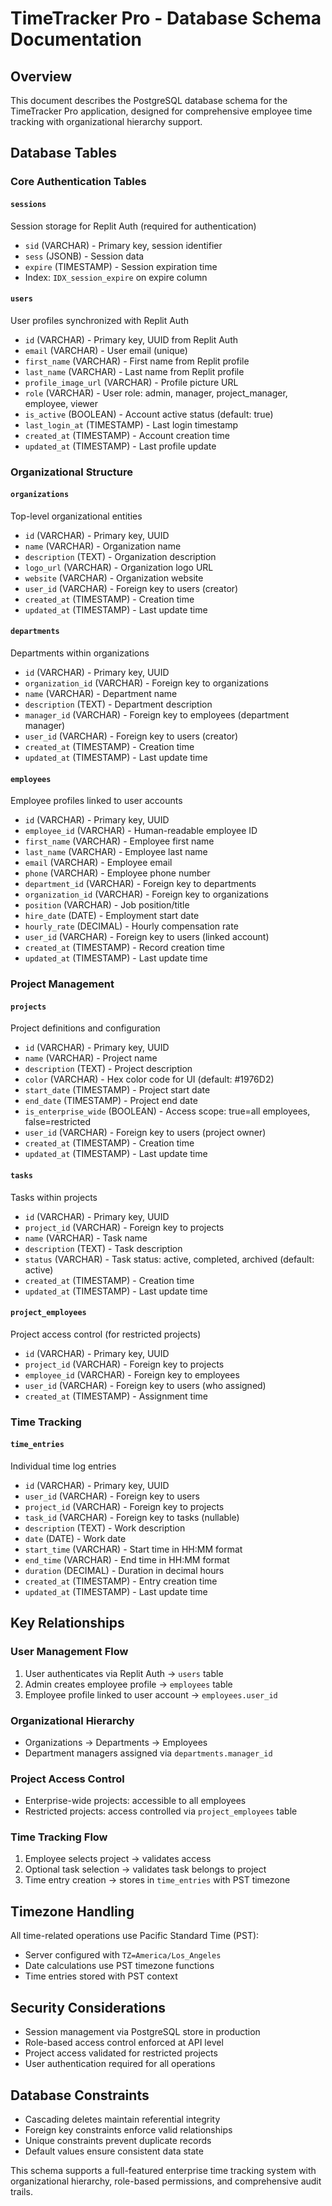 # TimeTracker Pro - Database Schema Documentation

## Overview
This document describes the PostgreSQL database schema for the TimeTracker Pro application, designed for comprehensive employee time tracking with organizational hierarchy support.

## Database Tables

### Core Authentication Tables

#### `sessions`
Session storage for Replit Auth (required for authentication)
- `sid` (VARCHAR) - Primary key, session identifier  
- `sess` (JSONB) - Session data
- `expire` (TIMESTAMP) - Session expiration time
- Index: `IDX_session_expire` on expire column

#### `users`
User profiles synchronized with Replit Auth
- `id` (VARCHAR) - Primary key, UUID from Replit Auth
- `email` (VARCHAR) - User email (unique)
- `first_name` (VARCHAR) - First name from Replit profile
- `last_name` (VARCHAR) - Last name from Replit profile  
- `profile_image_url` (VARCHAR) - Profile picture URL
- `role` (VARCHAR) - User role: admin, manager, project_manager, employee, viewer
- `is_active` (BOOLEAN) - Account active status (default: true)
- `last_login_at` (TIMESTAMP) - Last login timestamp
- `created_at` (TIMESTAMP) - Account creation time
- `updated_at` (TIMESTAMP) - Last profile update

### Organizational Structure

#### `organizations`
Top-level organizational entities
- `id` (VARCHAR) - Primary key, UUID
- `name` (VARCHAR) - Organization name
- `description` (TEXT) - Organization description
- `logo_url` (VARCHAR) - Organization logo URL
- `website` (VARCHAR) - Organization website
- `user_id` (VARCHAR) - Foreign key to users (creator)
- `created_at` (TIMESTAMP) - Creation time
- `updated_at` (TIMESTAMP) - Last update time

#### `departments`
Departments within organizations
- `id` (VARCHAR) - Primary key, UUID
- `organization_id` (VARCHAR) - Foreign key to organizations
- `name` (VARCHAR) - Department name
- `description` (TEXT) - Department description
- `manager_id` (VARCHAR) - Foreign key to employees (department manager)
- `user_id` (VARCHAR) - Foreign key to users (creator)
- `created_at` (TIMESTAMP) - Creation time
- `updated_at` (TIMESTAMP) - Last update time

#### `employees`
Employee profiles linked to user accounts
- `id` (VARCHAR) - Primary key, UUID
- `employee_id` (VARCHAR) - Human-readable employee ID
- `first_name` (VARCHAR) - Employee first name
- `last_name` (VARCHAR) - Employee last name
- `email` (VARCHAR) - Employee email
- `phone` (VARCHAR) - Employee phone number
- `department_id` (VARCHAR) - Foreign key to departments
- `organization_id` (VARCHAR) - Foreign key to organizations
- `position` (VARCHAR) - Job position/title
- `hire_date` (DATE) - Employment start date
- `hourly_rate` (DECIMAL) - Hourly compensation rate
- `user_id` (VARCHAR) - Foreign key to users (linked account)
- `created_at` (TIMESTAMP) - Record creation time
- `updated_at` (TIMESTAMP) - Last update time

### Project Management

#### `projects`
Project definitions and configuration
- `id` (VARCHAR) - Primary key, UUID
- `name` (VARCHAR) - Project name
- `description` (TEXT) - Project description
- `color` (VARCHAR) - Hex color code for UI (default: #1976D2)
- `start_date` (TIMESTAMP) - Project start date
- `end_date` (TIMESTAMP) - Project end date
- `is_enterprise_wide` (BOOLEAN) - Access scope: true=all employees, false=restricted
- `user_id` (VARCHAR) - Foreign key to users (project owner)
- `created_at` (TIMESTAMP) - Creation time
- `updated_at` (TIMESTAMP) - Last update time

#### `tasks`
Tasks within projects
- `id` (VARCHAR) - Primary key, UUID
- `project_id` (VARCHAR) - Foreign key to projects
- `name` (VARCHAR) - Task name
- `description` (TEXT) - Task description
- `status` (VARCHAR) - Task status: active, completed, archived (default: active)
- `created_at` (TIMESTAMP) - Creation time
- `updated_at` (TIMESTAMP) - Last update time

#### `project_employees`
Project access control (for restricted projects)
- `id` (VARCHAR) - Primary key, UUID
- `project_id` (VARCHAR) - Foreign key to projects
- `employee_id` (VARCHAR) - Foreign key to employees
- `user_id` (VARCHAR) - Foreign key to users (who assigned)
- `created_at` (TIMESTAMP) - Assignment time

### Time Tracking

#### `time_entries`
Individual time log entries
- `id` (VARCHAR) - Primary key, UUID
- `user_id` (VARCHAR) - Foreign key to users
- `project_id` (VARCHAR) - Foreign key to projects
- `task_id` (VARCHAR) - Foreign key to tasks (nullable)
- `description` (TEXT) - Work description
- `date` (DATE) - Work date
- `start_time` (VARCHAR) - Start time in HH:MM format
- `end_time` (VARCHAR) - End time in HH:MM format
- `duration` (DECIMAL) - Duration in decimal hours
- `created_at` (TIMESTAMP) - Entry creation time
- `updated_at` (TIMESTAMP) - Last update time

## Key Relationships

### User Management Flow
1. User authenticates via Replit Auth → `users` table
2. Admin creates employee profile → `employees` table
3. Employee profile linked to user account → `employees.user_id`

### Organizational Hierarchy
- Organizations → Departments → Employees
- Department managers assigned via `departments.manager_id`

### Project Access Control
- Enterprise-wide projects: accessible to all employees
- Restricted projects: access controlled via `project_employees` table

### Time Tracking Flow
1. Employee selects project → validates access
2. Optional task selection → validates task belongs to project
3. Time entry creation → stores in `time_entries` with PST timezone

## Timezone Handling

All time-related operations use Pacific Standard Time (PST):
- Server configured with `TZ=America/Los_Angeles`
- Date calculations use PST timezone functions
- Time entries stored with PST context

## Security Considerations

- Session management via PostgreSQL store in production
- Role-based access control enforced at API level
- Project access validated for restricted projects
- User authentication required for all operations

## Database Constraints

- Cascading deletes maintain referential integrity
- Foreign key constraints enforce valid relationships
- Unique constraints prevent duplicate records
- Default values ensure consistent data state

This schema supports a full-featured enterprise time tracking system with organizational hierarchy, role-based permissions, and comprehensive audit trails.